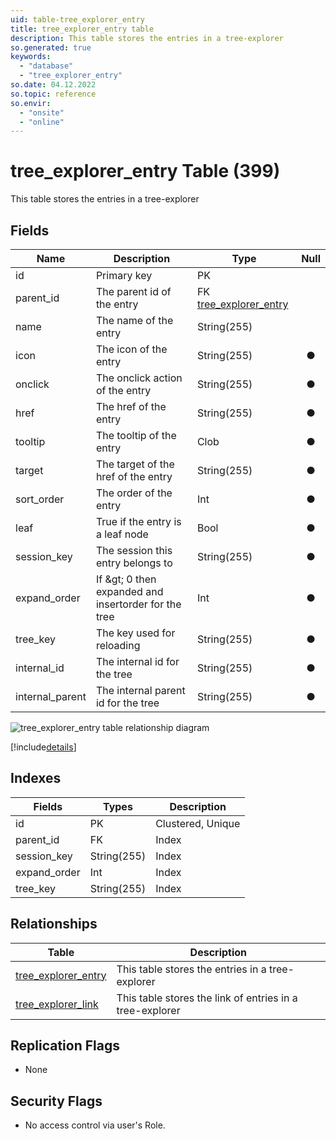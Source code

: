 ```yaml
---
uid: table-tree_explorer_entry
title: tree_explorer_entry table
description: This table stores the entries in a tree-explorer
so.generated: true
keywords:
  - "database"
  - "tree_explorer_entry"
so.date: 04.12.2022
so.topic: reference
so.envir:
  - "onsite"
  - "online"
---
```


# tree\_explorer\_entry Table (399)

This table stores the entries in a tree-explorer

## Fields

| Name | Description | Type | Null |
|------|-------------|------|:----:|
|id|Primary key|PK| |
|parent\_id|The parent id of the entry|FK [tree_explorer_entry](tree-explorer-entry.md)| |
|name|The name of the entry|String(255)| |
|icon|The icon of the entry|String(255)|&#x25CF;|
|onclick|The onclick action of the entry|String(255)|&#x25CF;|
|href|The href of the entry|String(255)|&#x25CF;|
|tooltip|The tooltip of the entry|Clob|&#x25CF;|
|target|The target of the href of the entry|String(255)|&#x25CF;|
|sort\_order|The order of the entry|Int|&#x25CF;|
|leaf|True if the entry is a leaf node|Bool|&#x25CF;|
|session\_key|The session this entry belongs to|String(255)|&#x25CF;|
|expand\_order|If &amp;gt; 0 then expanded and insertorder for the tree|Int|&#x25CF;|
|tree\_key|The key used for reloading|String(255)|&#x25CF;|
|internal\_id|The internal id for the tree|String(255)|&#x25CF;|
|internal\_parent|The internal parent id for the tree|String(255)|&#x25CF;|

![tree_explorer_entry table relationship diagram](./media/tree_explorer_entry.png)

[!include[details](./includes/tree-explorer-entry.md)]

## Indexes

| Fields | Types | Description |
|--------|-------|-------------|
|id |PK |Clustered, Unique |
|parent\_id |FK |Index |
|session\_key |String(255) |Index |
|expand\_order |Int |Index |
|tree\_key |String(255) |Index |

## Relationships

| Table|  Description |
|------|-------------|
|[tree\_explorer\_entry](tree-explorer-entry.md)  |This table stores the entries in a tree-explorer |
|[tree\_explorer\_link](tree-explorer-link.md)  |This table stores the link of entries in a tree-explorer |

## Replication Flags

* None

## Security Flags

* No access control via user's Role.
